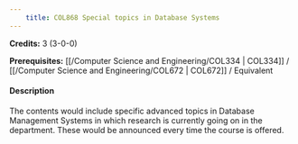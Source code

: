 ```yaml
---
    title: COL868 Special topics in Database Systems
---
```

**Credits:** 3 (3-0-0)



**Prerequisites:** [[/Computer Science and Engineering/COL334 | COL334]] / [[/Computer Science and Engineering/COL672 | COL672]] / Equivalent

#### Description 
The contents would include specific advanced topics in Database Management Systems in which research is currently going on in the department. These would be announced every time the course is offered.
